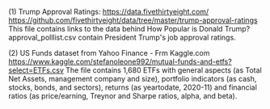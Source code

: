(1) 
Trump Approval Ratings: https://data.fivethirtyeight.com/  
https://github.com/fivethirtyeight/data/tree/master/trump-approval-ratings  
This file contains links to the data behind How Popular is Donald Trump?  
approval_polllist.csv contain President Trump's job approval ratings.  


(2)
US Funds dataset from Yahoo Finance - Frm Kaggle.com
https://www.kaggle.com/stefanoleone992/mutual-funds-and-etfs?select=ETFs.csv
The file contains 1,680 ETFs with general aspects (as Total Net Assets, 
management company and size), portfolio indicators (as cash, stocks, bonds, 
and sectors), returns (as yeartodate, 2020-11) and financial ratios 
(as price/earning, Treynor and Sharpe ratios, alpha, and beta).
